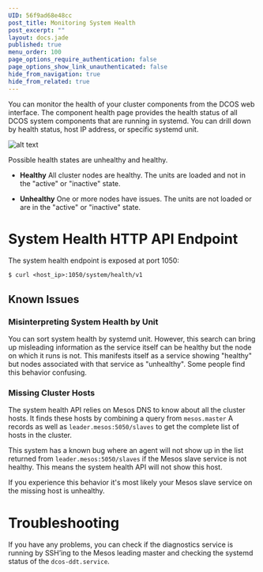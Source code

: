 ```yaml
---
UID: 56f9ad68e48cc
post_title: Monitoring System Health
post_excerpt: ""
layout: docs.jade
published: true
menu_order: 100
page_options_require_authentication: false
page_options_show_link_unauthenticated: false
hide_from_navigation: true
hide_from_related: true
---
```

You can monitor the health of your cluster components from the DCOS web interface. The component health page provides the health status of all DCOS system components that are running in systemd. You can drill down by health status, host IP address, or specific systemd unit.

![alt text](/assets/images/ui-sys-health.gif)

Possible health states are unhealthy and healthy. 

- **Healthy** All cluster nodes are healthy. The units are loaded and not in the "active" or "inactive" state.

- **Unhealthy** One or more nodes have issues. The units are not loaded or are in the "active" or "inactive" state.

# System Health HTTP API Endpoint

The system health endpoint is exposed at port 1050:

    $ curl <host_ip>:1050/system/health/v1
    

## Known Issues

### Misinterpreting System Health by Unit

You can sort system health by systemd unit. However, this search can bring up misleading information as the service itself can be healthy but the node on which it runs is not. This manifests itself as a service showing "healthy" but nodes associated with that service as "unhealthy". Some people find this behavior confusing.

### Missing Cluster Hosts

The system health API relies on Mesos DNS to know about all the cluster hosts. It finds these hosts by combining a query from `mesos.master` A records as well as `leader.mesos:5050/slaves` to get the complete list of hosts in the cluster.

This system has a known bug where an agent will not show up in the list returned from `leader.mesos:5050/slaves` if the Mesos slave service is not healthy. This means the system health API will not show this host.

If you experience this behavior it's most likely your Mesos slave service on the missing host is unhealthy.

# Troubleshooting

If you have any problems, you can check if the diagnostics service is running by SSH’ing to the Mesos leading master and checking the systemd status of the `dcos-ddt.service`.